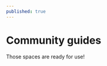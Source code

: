 ```yaml
---
published: true
---
```


# Community guides
Those spaces are ready for use!
<!--
When you create your article as an .md file, you will need to add it to this menu.

The link will look like this:

../public_h-60/your_md.html
-->

